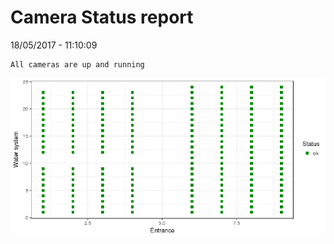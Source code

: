 Camera Status report
================
18/05/2017 - 11:10:09

    All cameras are up and running

![](camreport_files/figure-markdown_github/unnamed-chunk-2-1.png)
